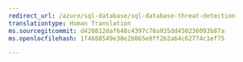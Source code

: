 ```yaml
---
redirect_url: /azure/sql-database/sql-database-threat-detection
translationtype: Human Translation
ms.sourcegitcommit: d420812daf648c4397c70a935dd450236093b87a
ms.openlocfilehash: 1f4688549e30e2b065e8ff2b2a64c62774c1ef75

--- 
```



<!--HONumber=Feb17_HO3-->


